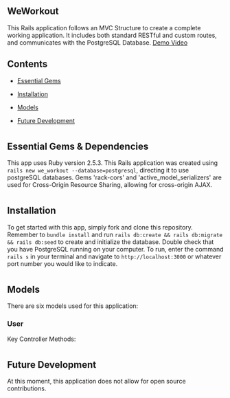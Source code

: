 ## WeWorkout

This Rails application follows an MVC Structure to create a complete working application. It includes both standard RESTful  and custom routes, and communicates with the PostgreSQL Database. <a href=https://vimeo.com/328025663>Demo Video</a>


<h2>Contents</h2>

* [Essential Gems](#essential-gems-&-dependencies)

* [Installation](#installation)

* [Models](#models)

* [Future Development](#future-development)



# <h2>Essential Gems & Dependencies</h2>

This app uses Ruby version 2.5.3. This Rails application was created using ```rails new we_workout --database=postgresql```, directing it to use postgreSQL databases. Gems 'rack-cors' and 'active_model_serializers' are used for Cross-Origin Resource Sharing, allowing for cross-origin AJAX.

# <h2>Installation</h2>

To get started with this app, simply fork and clone this repository. Remember to ```bundle install``` and run ```rails db:create && rails db:migrate && rails db:seed``` to create and initialize the database. Double check that you have PostgreSQL running on your computer. To run, enter the command ```rails s``` in your terminal and navigate to ```http://localhost:3000``` or whatever port number you would like to indicate.

# <h2>Models</h2>

There are six models used for this application:

<h3>User</h3>


Key Controller Methods: 



# <h2>Future Development</h2>


At this moment, this application does not allow for open source contributions.
